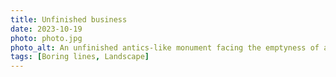 ```yaml
---
title: Unfinished business
date: 2023-10-19
photo: photo.jpg
photo_alt: An unfinished antics-like monument facing the emptyness of a cloudy sky
tags: [Boring lines, Landscape]
---
```

